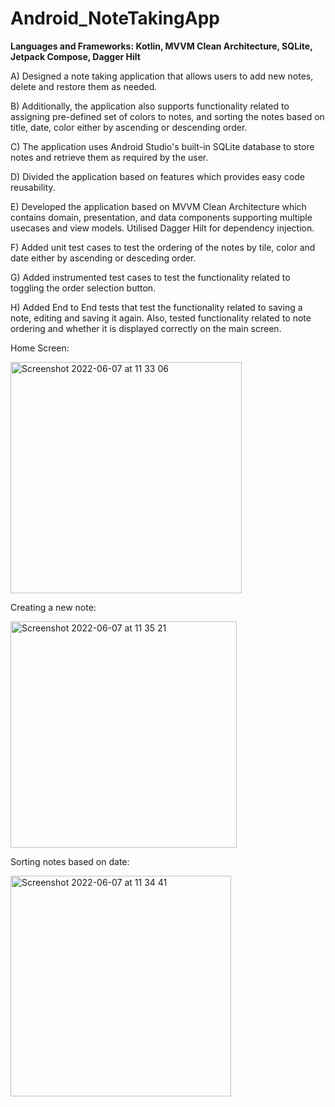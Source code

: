 # Android_NoteTakingApp

**Languages and Frameworks: Kotlin, MVVM Clean Architecture, SQLite, Jetpack Compose, Dagger Hilt** 

A) Designed a note taking application that allows users to add new notes, delete and restore them as needed. 

B) Additionally, the application also supports functionality related to assigning pre-defined set of colors to notes, and sorting the notes based on title, date, color either by ascending or descending order.

C) The application uses Android Studio's built-in SQLite database to store notes and retrieve them as required by the user. 

D) Divided the application based on features which provides easy code reusability. 

E) Developed the application based on MVVM Clean Architecture which contains domain, presentation, and data components supporting multiple usecases
and view models. Utilised Dagger Hilt for dependency injection. 

F) Added unit test cases to test the ordering of the notes by tile, color and date either by ascending or desceding order. 

G) Added instrumented test cases to test the functionality related to toggling the order selection button. 

H) Added End to End tests that test the functionality related to saving a note, editing and saving it again. Also, tested functionality related to note ordering and whether it is displayed correctly on the main screen.  

Home Screen: 

<img width="370" alt="Screenshot 2022-06-07 at 11 33 06" src="https://user-images.githubusercontent.com/102451295/172473615-2fcca538-6e1c-4809-939f-e4daf2d8848b.png">

Creating a new note: 

<img width="362" alt="Screenshot 2022-06-07 at 11 35 21" src="https://user-images.githubusercontent.com/102451295/172473735-0c10837c-a233-438c-98b3-6c75341ebd5a.png">

Sorting notes based on date:

<img width="353" alt="Screenshot 2022-06-07 at 11 34 41" src="https://user-images.githubusercontent.com/102451295/172473827-da5fe655-d822-4b48-b825-2b619f6e5f49.png">







